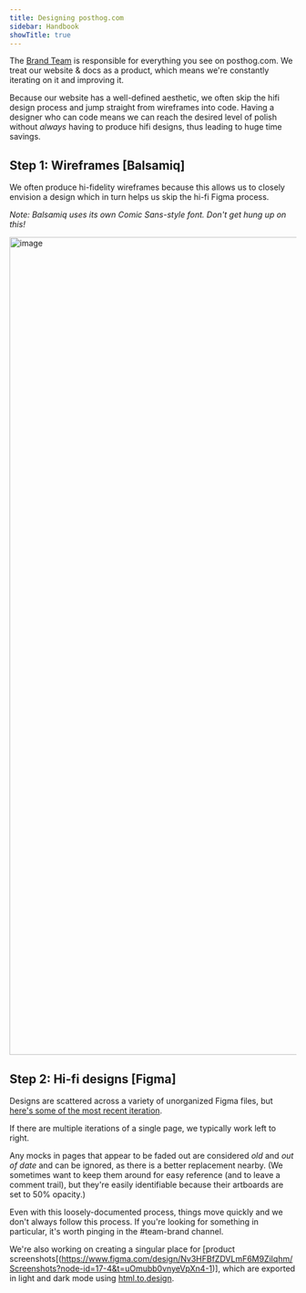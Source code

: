 ```yaml
---
title: Designing posthog.com
sidebar: Handbook
showTitle: true
---
```


The [Brand Team](/teams/brand) is responsible for everything you see on posthog.com. We treat our website & docs as a product, which means we're constantly iterating on it and improving it.

Because our website has a well-defined aesthetic, we often skip the hifi design process and jump straight from wireframes into code. Having a designer who can code means we can reach the desired level of polish without _always_ having to produce hifi designs, thus leading to huge time savings.

## Step 1: Wireframes [Balsamiq]

We often produce hi-fidelity wireframes because this allows us to closely envision a design which in turn helps us skip the hi-fi Figma process.

_Note: Balsamiq uses its own Comic Sans-style font. Don't get hung up on this!_

<img width="1434" alt="image" src="https://user-images.githubusercontent.com/154479/221651322-56a69559-7e68-4fd8-92ac-c1068cd202eb.png" />

## Step 2: Hi-fi designs [Figma]

Designs are scattered across a variety of unorganized Figma files, but [here's some of the most recent iteration](https://www.figma.com/design/F0MRaoGSIF0fY2WNblNQ9I/PostHog-OS?node-id=1611-242&t=iLFL3ZjuTjllv1j5-1).

If there are multiple iterations of a single page, we typically work left to right.

Any mocks in pages that appear to be faded out are considered _old_ and _out of date_ and can be ignored, as there is a better replacement nearby. (We sometimes want to keep them around for easy reference (and to leave a comment trail), but they're easily identifiable because their artboards are set to 50% opacity.)

Even with this loosely-documented process, things move quickly and we don't always follow this process. If you're looking for something in particular, it's worth pinging in the <PrivateLink url="https://posthog.slack.com/archives/C01V9AT7DK4">#team-brand</PrivateLink> channel.

We're also working on creating a singular place for [product screenshots[(https://www.figma.com/design/Nv3HFBfZDVLmF6M9ZiIqhm/Screenshots?node-id=17-4&t=uOmubb0vnyeVpXn4-1)], which are exported in light and dark mode using [html.to.design](https://html.to.design).
